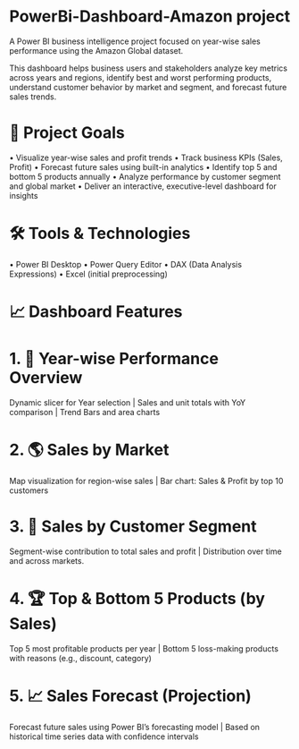 # PowerBi-Dashboard-Amazon project
A Power BI business intelligence project focused on year-wise sales performance using the Amazon Global  dataset. 

 This dashboard helps business users and stakeholders analyze key metrics across years and regions, identify best and worst performing products, understand customer behavior by market and segment, and forecast future sales trends.

# 📌 Project Goals
•	Visualize year-wise sales and profit trends
•	Track business KPIs (Sales, Profit)
•	Forecast future sales using built-in analytics
•	Identify top 5 and bottom 5 products annually
•	Analyze performance by customer segment and global market
•	Deliver an interactive, executive-level dashboard for insights

# 🛠 Tools & Technologies
•	Power BI Desktop
•	Power Query Editor
•	DAX (Data Analysis Expressions)
•	Excel (initial preprocessing)

# 📈 Dashboard Features
# 1. 📆 Year-wise Performance Overview
Dynamic slicer for Year selection |
Sales and unit totals with YoY comparison |
Trend Bars and area charts

# 2. 🌎 Sales by Market
Map visualization for region-wise sales |
Bar chart: Sales & Profit by top 10 customers

# 3. 👥 Sales by Customer Segment
Segment-wise contribution to total sales and profit |
Distribution over time and across markets.

# 4. 🏆 Top & Bottom 5 Products (by Sales)
Top 5 most profitable products per year |
Bottom 5 loss-making products with reasons (e.g., discount, category)

# 5. 📈 Sales Forecast (Projection)
Forecast future sales using Power BI’s forecasting model |
Based on historical time series data with confidence intervals












